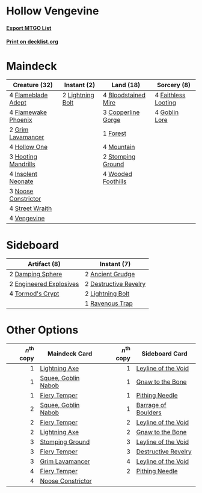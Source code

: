 # Hollow Vengevine

#### [Export MTGO List](../collection/Hollow%20Vengevine/Hollow%20Vengevine.txt)
#### [Print on decklist.org](http://decklist.org/?deckmain=4%09Bloodstained%20Mire%0A3%09Copperline%20Gorge%0A4%09Faithless%20Looting%0A4%09Flameblade%20Adept%0A4%09Flamewake%20Phoenix%0A1%09Forest%0A4%09Goblin%20Lore%0A2%09Grim%20Lavamancer%0A4%09Hollow%20One%0A3%09Hooting%20Mandrills%0A4%09Insolent%20Neonate%0A2%09Lightning%20Bolt%0A4%09Mountain%0A3%09Noose%20Constrictor%0A2%09Stomping%20Ground%0A4%09Street%20Wraith%0A4%09Vengevine%0A4%09Wooded%20Foothills&deckside=2%09Ancient%20Grudge%0A2%09Damping%20Sphere%0A2%09Destructive%20Revelry%0A2%09Engineered%20Explosives%0A2%09Lightning%20Bolt%0A1%09Ravenous%20Trap%0A4%09Tormod's%20Crypt)
# Maindeck

|                                        Creature (32)                                         |                                        Instant (2)                                        |                                          Land (18)                                           |                                         Sorcery (8)                                          |
|----------------------------------------------------------------------------------------------|-------------------------------------------------------------------------------------------|----------------------------------------------------------------------------------------------|----------------------------------------------------------------------------------------------|
|4 [Flameblade Adept](http://gatherer.wizards.com/Pages/Card/Details.aspx?multiverseid=426833) |2 [Lightning Bolt](http://gatherer.wizards.com/Pages/Card/Details.aspx?multiverseid=234704)|4 [Bloodstained Mire](http://gatherer.wizards.com/Pages/Card/Details.aspx?multiverseid=405094)|4 [Faithless Looting](http://gatherer.wizards.com/Pages/Card/Details.aspx?multiverseid=413670)|
|4 [Flamewake Phoenix](http://gatherer.wizards.com/Pages/Card/Details.aspx?multiverseid=391834)|                                                                                           |3 [Copperline Gorge](http://gatherer.wizards.com/Pages/Card/Details.aspx?multiverseid=209408) |4 [Goblin Lore](http://gatherer.wizards.com/Pages/Card/Details.aspx?multiverseid=6602)        |
|2 [Grim Lavamancer](http://gatherer.wizards.com/Pages/Card/Details.aspx?multiverseid=234706)  |                                                                                           |1 [Forest](http://gatherer.wizards.com/Pages/Card/Details.aspx?multiverseid=439605)           |                                                                                              |
|4 [Hollow One](http://gatherer.wizards.com/Pages/Card/Details.aspx?multiverseid=430852)       |                                                                                           |4 [Mountain](http://gatherer.wizards.com/Pages/Card/Details.aspx?multiverseid=439604)         |                                                                                              |
|3 [Hooting Mandrills](http://gatherer.wizards.com/Pages/Card/Details.aspx?multiverseid=386558)|                                                                                           |2 [Stomping Ground](http://gatherer.wizards.com/Pages/Card/Details.aspx?multiverseid=405110)  |                                                                                              |
|4 [Insolent Neonate](http://gatherer.wizards.com/Pages/Card/Details.aspx?multiverseid=409922) |                                                                                           |4 [Wooded Foothills](http://gatherer.wizards.com/Pages/Card/Details.aspx?multiverseid=405116) |                                                                                              |
|3 [Noose Constrictor](http://gatherer.wizards.com/Pages/Card/Details.aspx?multiverseid=414466)|                                                                                           |                                                                                              |                                                                                              |
|4 [Street Wraith](http://gatherer.wizards.com/Pages/Card/Details.aspx?multiverseid=370428)    |                                                                                           |                                                                                              |                                                                                              |
|4 [Vengevine](http://gatherer.wizards.com/Pages/Card/Details.aspx?multiverseid=193556)        |                                                                                           |                                                                                              |                                                                                              |


# Sideboard

|                                           Artifact (8)                                           |                                          Instant (7)                                           |
|--------------------------------------------------------------------------------------------------|------------------------------------------------------------------------------------------------|
|2 [Damping Sphere](http://gatherer.wizards.com/Pages/Card/Details.aspx?multiverseid=443101)       |2 [Ancient Grudge](http://gatherer.wizards.com/Pages/Card/Details.aspx?multiverseid=425913)     |
|2 [Engineered Explosives](http://gatherer.wizards.com/Pages/Card/Details.aspx?multiverseid=370549)|2 [Destructive Revelry](http://gatherer.wizards.com/Pages/Card/Details.aspx?multiverseid=373351)|
|4 [Tormod's Crypt](http://gatherer.wizards.com/Pages/Card/Details.aspx?multiverseid=389723)       |2 [Lightning Bolt](http://gatherer.wizards.com/Pages/Card/Details.aspx?multiverseid=234704)     |
|                                                                                                  |1 [Ravenous Trap](http://gatherer.wizards.com/Pages/Card/Details.aspx?multiverseid=197537)      |


# Other Options

|*n*<sup>th</sup> copy|                                        Maindeck Card                                         |*n*<sup>th</sup> copy|                                        Sideboard Card                                        |
|--------------------:|----------------------------------------------------------------------------------------------|--------------------:|----------------------------------------------------------------------------------------------|
|                    1|[Lightning Axe](http://gatherer.wizards.com/Pages/Card/Details.aspx?multiverseid=113567)      |                    1|[Leyline of the Void](http://gatherer.wizards.com/Pages/Card/Details.aspx?multiverseid=205013)|
|                    1|[Squee, Goblin Nabob](http://gatherer.wizards.com/Pages/Card/Details.aspx?multiverseid=370461)|                    1|[Gnaw to the Bone](http://gatherer.wizards.com/Pages/Card/Details.aspx?multiverseid=247420)   |
|                    1|[Fiery Temper](http://gatherer.wizards.com/Pages/Card/Details.aspx?multiverseid=108880)       |                    1|[Pithing Needle](http://gatherer.wizards.com/Pages/Card/Details.aspx?multiverseid=425815)     |
|                    2|[Squee, Goblin Nabob](http://gatherer.wizards.com/Pages/Card/Details.aspx?multiverseid=370461)|                    1|[Barrage of Boulders](http://gatherer.wizards.com/Pages/Card/Details.aspx?multiverseid=386485)|
|                    2|[Fiery Temper](http://gatherer.wizards.com/Pages/Card/Details.aspx?multiverseid=108880)       |                    2|[Leyline of the Void](http://gatherer.wizards.com/Pages/Card/Details.aspx?multiverseid=205013)|
|                    2|[Lightning Axe](http://gatherer.wizards.com/Pages/Card/Details.aspx?multiverseid=113567)      |                    2|[Gnaw to the Bone](http://gatherer.wizards.com/Pages/Card/Details.aspx?multiverseid=247420)   |
|                    3|[Stomping Ground](http://gatherer.wizards.com/Pages/Card/Details.aspx?multiverseid=405110)    |                    3|[Leyline of the Void](http://gatherer.wizards.com/Pages/Card/Details.aspx?multiverseid=205013)|
|                    3|[Fiery Temper](http://gatherer.wizards.com/Pages/Card/Details.aspx?multiverseid=108880)       |                    3|[Destructive Revelry](http://gatherer.wizards.com/Pages/Card/Details.aspx?multiverseid=373351)|
|                    3|[Grim Lavamancer](http://gatherer.wizards.com/Pages/Card/Details.aspx?multiverseid=234706)    |                    4|[Leyline of the Void](http://gatherer.wizards.com/Pages/Card/Details.aspx?multiverseid=205013)|
|                    4|[Fiery Temper](http://gatherer.wizards.com/Pages/Card/Details.aspx?multiverseid=108880)       |                    2|[Pithing Needle](http://gatherer.wizards.com/Pages/Card/Details.aspx?multiverseid=425815)     |
|                    4|[Noose Constrictor](http://gatherer.wizards.com/Pages/Card/Details.aspx?multiverseid=414466)  |                     |                                                                                              |

